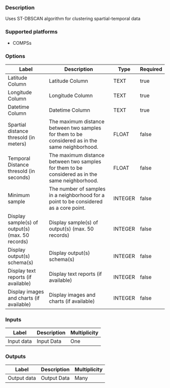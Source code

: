 ###  Description
Uses ST-DBSCAN algorithm for clustering spartial-temporal data

###  Supported platforms
* COMPSs

###  Options
| Label | Description | Type | Required |
|---|---|---|---|
| Latitude Column | Latitude Column | TEXT | true |
| Longitude Column | Longitude Column | TEXT | true |
| Datetime Column | Datetime Column | TEXT | true |
| Spartial distance thresold (in meters) | The maximum distance between two samples for them to be considered as in the same neighborhood. | FLOAT | false |
| Temporal Distance thresold (in seconds) | The maximum distance between two samples for them to be considered as in the same neighborhood. | FLOAT | false |
| Minimum sample | The number of samples in a neighborhood for a point to be considered as a core point. | INTEGER | false |
| Display sample(s) of output(s) (max. 50 records) | Display sample(s) of output(s) (max. 50 records) | INTEGER | false |
| Display output(s) schema(s) | Display output(s) schema(s) | INTEGER | false |
| Display text reports (if available) | Display text reports (if available) | INTEGER | false |
| Display images and charts (if available) | Display images and charts (if available) | INTEGER | false |

###  Inputs
| Label | Description | Multiplicity |
|---|---|---|
| Input data | Input Data | One |

###  Outputs
| Label | Description | Multiplicity |
|---|---|---|
| Output data | Output Data | Many |
